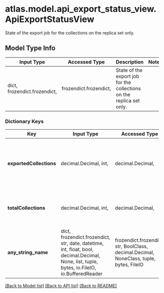 # atlas.model.api_export_status_view.ApiExportStatusView

State of the export job for the collections on the replica set only.

## Model Type Info
Input Type | Accessed Type | Description | Notes
------------ | ------------- | ------------- | -------------
dict, frozendict.frozendict,  | frozendict.frozendict,  | State of the export job for the collections on the replica set only. | 

### Dictionary Keys
Key | Input Type | Accessed Type | Description | Notes
------------ | ------------- | ------------- | ------------- | -------------
**exportedCollections** | decimal.Decimal, int,  | decimal.Decimal,  | Number of collections on the replica set that MongoDB Cloud exported. | [optional] value must be a 32 bit integer
**totalCollections** | decimal.Decimal, int,  | decimal.Decimal,  | Total number of collections on the replica set to export. | [optional] value must be a 32 bit integer
**any_string_name** | dict, frozendict.frozendict, str, date, datetime, int, float, bool, decimal.Decimal, None, list, tuple, bytes, io.FileIO, io.BufferedReader | frozendict.frozendict, str, BoolClass, decimal.Decimal, NoneClass, tuple, bytes, FileIO | any string name can be used but the value must be the correct type | [optional]

[[Back to Model list]](../../README.md#documentation-for-models) [[Back to API list]](../../README.md#documentation-for-api-endpoints) [[Back to README]](../../README.md)

